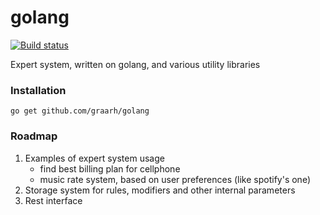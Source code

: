 golang
======

[![Build status](https://travis-ci.org/graarh/golang.svg?branch=master)](https://travis-ci.org/graarh/golang)

Expert system, written on golang, and various utility libraries

### Installation

    go get github.com/graarh/golang

### Roadmap

1. Examples of expert system usage
    - find best billing plan for cellphone
    - music rate system, based on user preferences (like spotify's one)
2. Storage system for rules, modifiers and other internal parameters
3. Rest interface
